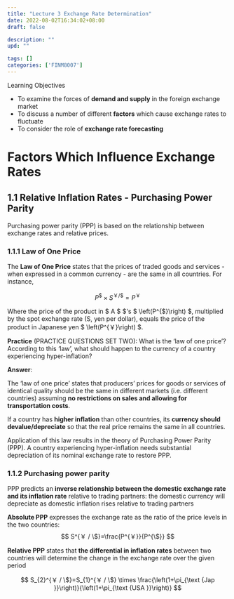 ```yaml
---
title: "Lecture 3 Exchange Rate Determination"
date: 2022-08-02T16:34:02+08:00
draft: false

description: ""
upd: ""

tags: []
categories: ['FINM8007']
---
```


Learning Objectives
- To examine the forces of **demand and supply** in the foreign exchange market
- To discuss a number of different **factors** which cause exchange rates to fluctuate
- To consider the role of **exchange rate forecasting**

<!--more-->


# Factors Which Influence Exchange Rates

## 1.1 Relative Inflation Rates - Purchasing Power Parity

Purchasing power parity (PPP) is based on the relationship between exchange rates and relative prices.

### 1.1.1 Law of One Price

The **Law of One Price** states that the prices of traded goods and services - when expressed in a common currency - are the same in all countries. For instance,

$$
P^{\$} \times S^{￥ / \$}=P^{￥}
$$

Where the price of the product in $ A $ \$'s $ \left(P^{\$}\right) $, multiplied by the spot exchange rate (S, yen per dollar), equals the price of the product in Japanese yen $ \left(P^{￥}\right) $.

**Practice** (PRACTICE QUESTIONS SET TWO): What is the ‘law of one price’? According to this ‘law’, what should happen to the currency of a country experiencing hyper-inflation?

**Answer**: 

The ‘law of one price’ states that producers’ prices for goods or services of identical quality should be the same in different markets (i.e. different countries) assuming **no restrictions on sales and allowing for transportation costs**. 

If a country has **higher inflation** than other countries, its **currency should devalue/depreciate** so that the real price remains the same in all countries. 

Application of this law results in the theory of Purchasing Power Parity (PPP). A country experiencing hyper-inflation needs substantial depreciation of its nominal exchange rate to restore PPP.

### 1.1.2 Purchasing power parity

PPP predicts an **inverse relationship between the domestic exchange rate and its inflation rate** relative to trading partners: the domestic currency will depreciate as domestic inflation rises relative to trading partners


**Absolute PPP** expresses the exchange rate as the ratio of the price levels in the two countries:
$$
S^{￥ / \$}=\frac{P^{￥}}{P^{\$}}
$$

**Relative PPP** states that **the differential in inflation rates** between two countries will determine the change in the exchange rate over the given period

$$
S_{2}^{￥ / \$}=S_{1}^{￥ / \$} \times \frac{\left(1+\pi_{\text {Jap }}\right)}{\left(1+\pi_{\text {USA }}\right)}
$$

